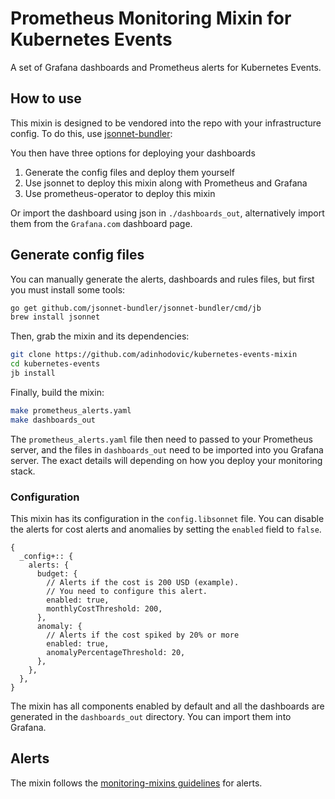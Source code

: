 # Prometheus Monitoring Mixin for Kubernetes Events

A set of Grafana dashboards and Prometheus alerts for Kubernetes Events.

## How to use

This mixin is designed to be vendored into the repo with your infrastructure config.
To do this, use [jsonnet-bundler](https://github.com/jsonnet-bundler/jsonnet-bundler):

You then have three options for deploying your dashboards

1. Generate the config files and deploy them yourself
2. Use jsonnet to deploy this mixin along with Prometheus and Grafana
3. Use prometheus-operator to deploy this mixin

Or import the dashboard using json in `./dashboards_out`, alternatively import them from the `Grafana.com` dashboard page.

## Generate config files

You can manually generate the alerts, dashboards and rules files, but first you
must install some tools:

```sh
go get github.com/jsonnet-bundler/jsonnet-bundler/cmd/jb
brew install jsonnet
```

Then, grab the mixin and its dependencies:

```sh
git clone https://github.com/adinhodovic/kubernetes-events-mixin
cd kubernetes-events
jb install
```

Finally, build the mixin:

```sh
make prometheus_alerts.yaml
make dashboards_out
```

The `prometheus_alerts.yaml` file then need to passed
to your Prometheus server, and the files in `dashboards_out` need to be imported
into you Grafana server. The exact details will depending on how you deploy your
monitoring stack.

### Configuration

This mixin has its configuration in the `config.libsonnet` file. You can disable the alerts for cost alerts and anomalies by setting the `enabled` field to `false`.

```jsonnet
{
  _config+:: {
    alerts: {
      budget: {
        // Alerts if the cost is 200 USD (example).
        // You need to configure this alert.
        enabled: true,
        monthlyCostThreshold: 200,
      },
      anomaly: {
        // Alerts if the cost spiked by 20% or more
        enabled: true,
        anomalyPercentageThreshold: 20,
      },
    },
  },
}
```

The mixin has all components enabled by default and all the dashboards are generated in the `dashboards_out` directory. You can import them into Grafana.

## Alerts

The mixin follows the [monitoring-mixins guidelines](https://github.com/monitoring-mixins/docs#guidelines-for-alert-names-labels-and-annotations) for alerts.
